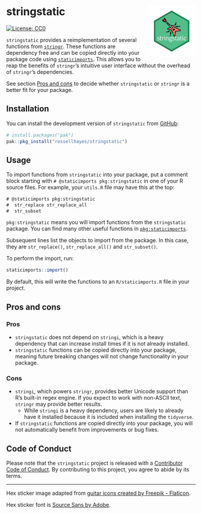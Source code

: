 
<!-- README.md is generated from README.Rmd. Please edit that file -->

# stringstatic <img src="man/figures/logo.png?raw=TRUE" align="right" height="138" />

<!-- badges: start -->

[![License:
CC0](https://img.shields.io/badge/license-CC0-green.svg)](https://creativecommons.org/publicdomain/zero/1.0/)
<!-- badges: end -->

`stringstatic` provides a reimplementation of several functions from
[`stringr`](https://stringr.tidyverse.org/). These functions are
dependency free and can be copied directly into your package code using
[`staticimports`](https://github.com/wch/staticimports). This allows you
to reap the benefits of `stringr`’s intuitive user interface without the
overhead of `stringr`’s dependencies.

See section [Pros and cons](#pros-and-cons) to decide whether
`stringstatic` or `stringr` is a better fit for your package.

## Installation

You can install the development version of `stringstatic` from
[GitHub](https://github.com/rossellhayes/stringstatic):

``` r
# install.packages("pak")
pak::pkg_install("rossellhayes/stringstatic")
```

## Usage

To import functions from `stringstatic` into your package, put a comment
block starting with `# @staticimports pkg:stringstatic` in one of your R
source files. For example, your `utils.R` file may have this at the top:

    # @staticimports pkg:stringstatic
    #  str_replace str_replace_all
    #  str_subset

`pkg:stringstatic` means you will import functions from the
`stringstatic` package. You can find many other useful functions in
[`pkg:staticimports`](https://github.com/wch/staticimports).

Subsequent lines list the objects to import from the package. In this
case, they are `str_replace()`, `str_replace_all()` and `str_subset()`.

To perform the import, run:

``` r
staticimports::import()
```

By default, this will write the functions to an `R/staticimports.R` file
in your project.

## Pros and cons

### Pros

-   `stringstatic` does not depend on `stringi`, which is a heavy
    dependency that can increase install times if it is not already
    installed.
-   `stringstatic` functions can be copied directly into your package,
    meaning future breaking changes will not change functionality in
    your package.

### Cons

-   `stringi`, which powers `stringr`, provides better Unicode support
    than R’s built-in regex engine. If you expect to work with non-ASCII
    text, `stringr` may provide better results.
    -   While `stringi` is a heavy dependency, users are likely to
        already have it installed because it is included when installing
        the `tidyverse`.
-   If `stringstatic` functions are copied directly into your package,
    you will not automatically benefit from improvements or bug fixes.

## Code of Conduct

Please note that the `stringstatic` project is released with a
[Contributor Code of
Conduct](https://contributor-covenant.org/version/2/1/CODE_OF_CONDUCT.html).
By contributing to this project, you agree to abide by its terms.

------------------------------------------------------------------------

Hex sticker image adapted from
<a href="https://www.flaticon.com/free-icons/guitar" title="guitar icons">guitar
icons created by Freepik - Flaticon</a>.

Hex sticker font is [Source Sans by
Adobe](https://github.com/adobe-fonts/source-sans).
